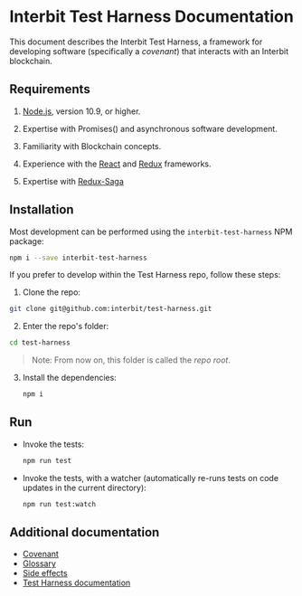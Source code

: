 # Interbit Test Harness Documentation

This document describes the Interbit Test Harness, a framework for
developing software (specifically a _covenant_) that interacts with
an Interbit blockchain.


## Requirements

1.  [Node.js](https://nodejs.org/), version 10.9, or higher.

2.  Expertise with Promises() and asynchronous software development.

3.  Familiarity with Blockchain concepts.

4.  Experience with the [React](https://reactjs.org/) and
    [Redux](https://redux.js.org/) frameworks.

5.  Expertise with [Redux-Saga](https://redux-saga.js.org/)


## Installation

Most development can be performed using the `interbit-test-harness` NPM
package:

```bash
npm i --save interbit-test-harness
```

If you prefer to develop within the Test Harness repo, follow these
steps:

1.  Clone the repo:

  ```bash
  git clone git@github.com:interbit/test-harness.git
  ```

2.  Enter the repo's folder:

  ```bash
  cd test-harness
  ```

  > Note: From now on, this folder is called the _repo root_.

3.  Install the dependencies:

    ```bash
    npm i
    ```


## Run

*   Invoke the tests:

    ```bash
    npm run test
    ```

*   Invoke the tests, with a watcher (automatically re-runs tests on
    code updates in the current directory):

    ```bash
    npm run test:watch
    ```


## Additional documentation

* [Covenant](covenant.md)
* [Glossary](glossary.md)
* [Side effects](side_effects.md)
* [Test Harness documentation](harness.md)
